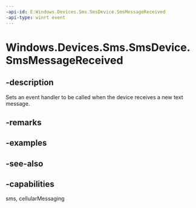 ----api-id: E:Windows.Devices.Sms.SmsDevice.SmsMessageReceived
-api-type: winrt event
---<!-- Event syntaxpublic event Windows.Devices.Sms.SmsMessageReceivedEventHandler SmsMessageReceived--># Windows.Devices.Sms.SmsDevice.SmsMessageReceived## -descriptionSets an event handler to be called when the device receives a new text message.## -remarks## -examples## -see-also## -capabilitiessms, cellularMessaging